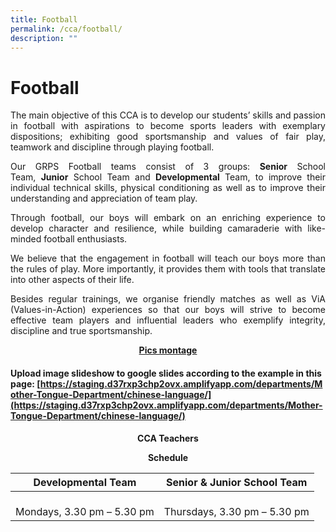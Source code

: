 ```yaml
---
title: Football
permalink: /cca/football/
description: ""
---
```

# Football
<p style="text-align: justify;">The main objective of this CCA is to develop our students’ skills and passion in football with aspirations to become sports leaders with exemplary dispositions; exhibiting good sportsmanship and values of fair play, teamwork and discipline through playing football.</p>

<p style="text-align: justify;">Our GRPS Football teams consist of 3 groups: <b>Senior</b> School Team, <b>Junior</b> School Team and <b>Developmental</b> Team, to improve their individual technical skills, physical conditioning as well as to improve their understanding and appreciation of team play.</p>

<p style="text-align: justify;">Through football, our boys will embark on an enriching experience to develop character and resilience, while building camaraderie with like-minded football enthusiasts.  </p>

<p style="text-align: justify;">We believe that the engagement in football will teach our boys more than the rules of play. More importantly, it provides them with tools that translate into other aspects of their life.</p>

<p style="text-align: justify;">Besides regular trainings, we organise friendly matches as well as ViA (Values-in-Action) experiences so that our boys will strive to become effective team players and influential leaders who exemplify integrity, discipline and true sportsmanship.</p>

<p style="text-align: center;"><u><b>Pics montage</b></u></p>

#### Upload image slideshow to google slides according to the example in this page: [https://staging.d37rxp3chp2ovx.amplifyapp.com/departments/Mother-Tongue-Department/chinese-language/](https://staging.d37rxp3chp2ovx.amplifyapp.com/departments/Mother-Tongue-Department/chinese-language/)

<p style="text-align: center;"><b>CCA Teachers</b></p>

<p style="text-align: center;"><b>Schedule</b></p>

| Developmental Team                   | Senior & Junior School Team       |
|:--------------------------------------:|:-----------------------------------:|
|  <br>Mondays, 3.30 pm – 5.30 pm<br>  |  <br>Thursdays, 3.30 pm – 5.30 pm |